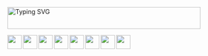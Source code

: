 <!--
### Hi there 👋

**biggujo/biggujo** is a ✨ _special_ ✨ repository because its `README.md` (this file) appears on your GitHub profile.

Here are some ideas to get you started:

- 🔭 I’m currently working on ...
- 🌱 I’m currently learning ...
- 👯 I’m looking to collaborate on ...
- 🤔 I’m looking for help with ...
- 💬 Ask me about ...
- 📫 How to reach me: ...
- 😄 Pronouns: ...
- ⚡ Fun fact: ...
-->

<a href="https://git.io/typing-svg"><img src="https://readme-typing-svg.demolab.com?font=Courier+New&weight=700&size=16&duration=3000&pause=5&multiline=true&repeat=false&width=435&lines=biggujo.+For+real" alt="Typing SVG" width="435" height="50"/></a>

<div>
  <img align="left" src="https://cdn.jsdelivr.net/gh/devicons/devicon/icons/vscode/vscode-original.svg" width="32">
  <img align="left" src="https://cdn.jsdelivr.net/gh/devicons/devicon/icons/html5/html5-original.svg" width="32">
  <img align="left" src="https://cdn.jsdelivr.net/gh/devicons/devicon/icons/css3/css3-original.svg" width="32">
  <img align="left" src="https://cdn.jsdelivr.net/gh/devicons/devicon/icons/sass/sass-original.svg" width="32">
  <img align="left" src="https://raw.githubusercontent.com/get-icon/geticon/master/icons/figma.svg" height="32">
  <img align="left" src="https://raw.githubusercontent.com/get-icon/geticon/master/icons/adobe-photoshop.svg" width="32">
  <img align="left" src="https://raw.githubusercontent.com/get-icon/geticon/master/icons/git-icon.svg" width="32">
  <img align="left" src="https://cdn.jsdelivr.net/gh/devicons/devicon/icons/markdown/markdown-original.svg" width="32">
</div>
